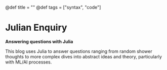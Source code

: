 @def title = ""
@def tags = ["syntax", "code"]

# Julian Enquiry

**Answering questions with Julia**

This blog uses Julia to answer questions ranging from random shower thoughts to more complex dives
into abstract ideas and theory, particularly with ML/AI processes.
